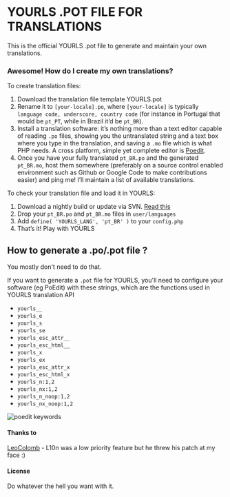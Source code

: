 # YOURLS .POT FILE FOR TRANSLATIONS

This is the official YOURLS .pot file to generate and maintain your own translations.

### Awesome! How do I create my own translations?

To create translation files:

1. Download the translation file template YOURLS.pot  
2. Rename it to `[your-locale].po`, where `[your-locale]` is typically `language code, underscore, country code` (for instance in Portugal that would be `pt_PT`, while in Brazil it’d be `pt_BR`).  
3. Install a translation software: it’s nothing more than a text editor capable of reading `.po` files, showing you the untranslated string and a text box where you type in the translation, and saving a `.mo` file which is what PHP needs. A cross platform, simple yet complete editor is [Poedit](http://www.poedit.net/).  
4. Once you have your fully translated `pt_BR.po` and the generated `pt_BR.mo`, host them somewhere (preferably on a source control enabled environment such as Github or Google Code to make contributions easier) and ping me! I’ll maintain a list of available translations.  

To check your translation file and load it in YOURLS:

1. Download a nightly build or update via SVN. [Read this](http://code.google.com/p/yourls/wiki/InstallFromSVN)
2. Drop your `pt_BR.po` and `pt_BR.mo` files in `user/languages`
3. Add `define( 'YOURLS_LANG', 'pt_BR' )` to your `config.php`
4. That’s it! Play with YOURLS


## How to generate a .po/.pot file ?

You mostly don't need to do that.

If you want to generate a `.pot` file for YOURLS, you'll need to configure your software (eg PoEdit) with these strings, which are the functions used in YOURLS translation API

* `yourls__`
* `yourls_e`
* `yourls_s`
* `yourls_se`
* `yourls_esc_attr__`
* `yourls_esc_html__`
* `yourls_x`
* `yourls_ex`
* `yourls_esc_attr_x`
* `yourls_esc_html_x`
* `yourls_n:1,2`
* `yourls_nx:1,2`
* `yourls_n_noop:1,2`
* `yourls_nx_noop:1,2`

![poedit keywords](https://raw.github.com/yourls/yourls.pot/screenshots/poedit-strings.png)


#### Thanks to
[LeoColomb](https://github.com/LeoColomb) - L10n was a low priority feature but he threw his patch at my face :)


#### License
Do whatever the hell you want with it.
